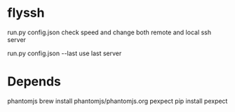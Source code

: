 flyssh
======

run.py config.json
check speed and change both remote and local ssh server

run.py config.json --last
use last server

Depends
======
phantomjs brew install phantomjs/phantomjs.org
pexpect pip install pexpect
